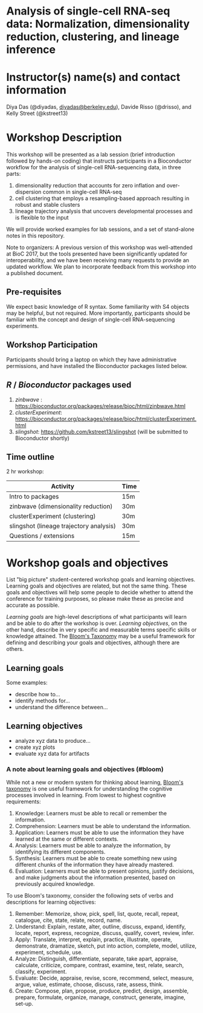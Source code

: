# Analysis of single-cell RNA-seq data: Normalization, dimensionality reduction, clustering, and lineage inference

# Instructor(s) name(s) and contact information
Diya Das (@diyadas, diyadas@berkeley.edu), Davide Risso (@drisso), and Kelly Street (@kstreet13)

# Workshop Description

This workshop will be presented as a lab session (brief introduction followed by hands-on coding)
that instructs participants in a Bioconductor workflow for the analysis of single-cell RNA-sequencing data, in three parts:
1. dimensionality reduction that accounts for zero inflation and over-dispersion common in single-cell RNA-seq
2. cell clustering that employs a resampling-based approach resulting in robust and stable clusters
3. lineage trajectory analysis that uncovers developmental processes and is flexible to the input

We will provide worked examples for lab sessions, and a set of stand-alone notes in this repository.

Note to organizers: A previous version of this workshop was well-attended at BioC 2017,
but the tools presented have been significantly updated for
interoperability, and we have been receiving many requests to provide an
updated workflow. We plan to incorporate feedback from this workshop into a published document.

## Pre-requisites

We expect basic knowledge of R syntax. Some familiarity with S4 objects may be helpful, but not required.
More importantly, participants should be familiar with the concept and design of single-cell RNA-sequencing experiments.

## Workshop Participation

Participants should bring a laptop on which they have administrative permissions, and have installed the Bioconductor packages listed below.

## _R_ / _Bioconductor_ packages used

1. _zinbwave_ : https://bioconductor.org/packages/release/bioc/html/zinbwave.html
2. _clusterExperiment_: https://bioconductor.org/packages/release/bioc/html/clusterExperiment.html
3. _slingshot_: https://github.com/kstreet13/slingshot (will be submitted to Bioconductor shortly)

## Time outline

2 hr workshop:

| Activity                                   | Time |
|--------------------------------------------|------|
| Intro to packages                          | 15m  |
| zinbwave (dimensionality reduction)        | 30m  |
| clusterExperiment (clustering)             | 30m  |
| slingshot (lineage trajectory analysis)    | 30m  |
| Questions / extensions                     | 15m  |

# Workshop goals and objectives

List "big picture" student-centered workshop goals and learning
objectives. Learning goals and objectives are related, but not the
same thing. These goals and objectives will help some people to decide
whether to attend the conference for training purposes, so please make
these as precise and accurate as possible.

*Learning goals* are high-level descriptions of what
participants will learn and be able to do after the workshop is
over. *Learning objectives*, on the other hand, describe in very
specific and measurable terms specific skills or knowledge
attained. The [Bloom's Taxonomy](#bloom) may be a useful framework
for defining and describing your goals and objectives, although there
are others.

## Learning goals

Some examples:

* describe how to...
* identify methods for...
* understand the difference between...

## Learning objectives

* analyze xyz data to produce...
* create xyz plots
* evaluate xyz data for artifacts

### A note about learning goals and objectives (#bloom)

While not a new or modern system for thinking about learning,
[Bloom's taxonomy][1] is one useful framework for understanding the
cognitive processes involved in learning. From lowest to highest
cognitive requirements:

1. Knowledge: Learners must be able to recall or remember the
   information.
2. Comprehension: Learners must be able to understand the information.
3. Application: Learners must be able to use the information they have
   learned at the same or different contexts.
4. Analysis: Learners must be able to analyze the information, by
   identifying its different components.
5. Synthesis: Learners must be able to create something new using
   different chunks of the information they have already mastered.
6. Evaluation: Learners must be able to present opinions, justify
   decisions, and make judgments about the information presented,
   based on previously acquired knowledge.

To use Bloom's taxonomy, consider the following sets of verbs and
descriptions for learning objectives:

1. Remember: Memorize, show, pick, spell, list, quote, recall, repeat,
   catalogue, cite, state, relate, record, name.
2. Understand: Explain, restate, alter, outline, discuss, expand,
   identify, locate, report, express, recognize, discuss, qualify,
   covert, review, infer.
3. Apply: Translate, interpret, explain, practice, illustrate,
   operate, demonstrate, dramatize, sketch, put into action, complete,
   model, utilize, experiment, schedule, use.
4. Analyze: Distinguish, differentiate, separate, take apart,
   appraise, calculate, criticize, compare, contrast, examine, test,
   relate, search, classify, experiment.
5. Evaluate: Decide, appraise, revise, score, recommend, select,
   measure, argue, value, estimate, choose, discuss, rate, assess,
   think.
6. Create: Compose, plan, propose, produce, predict, design, assemble,
   prepare, formulate, organize, manage, construct, generate, imagine,
   set-up.

[1]: https://cft.vanderbilt.edu/guides-sub-pages/blooms-taxonomy/ "Bloom's Taxonomy"
